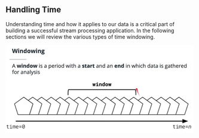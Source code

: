## Handling Time
Understanding time and how it applies to our data is a critical part of building a successful stream processing application. In the following sections we will review the various types of time windowing.

![img](./image/window.jpg)